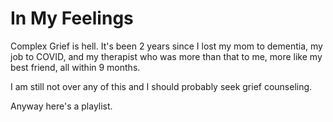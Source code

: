 # In My Feelings

Complex Grief is hell. It's been 2 years since I lost my mom to dementia, my job to COVID, and my therapist who was more than that to me, more like my best friend, all within 9 months.

I am still not over any of this and I should probably seek grief counseling.

Anyway here's a playlist.
